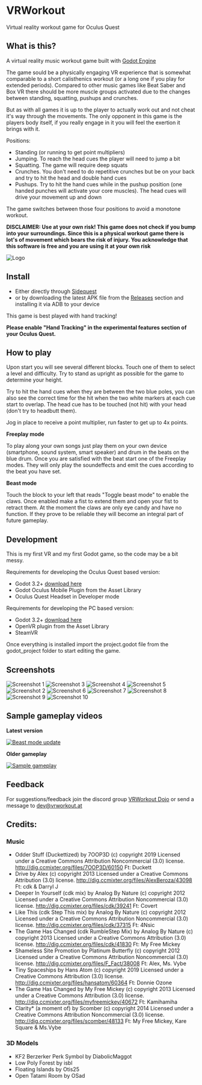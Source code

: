 # VRWorkout
Virtual reality workout game for Oculus Quest

## What is this?

A virtual reality music workout game built with [Godot Engine](https://godotengine.org/)

The game sould be a physically engaging VR experience that is somewhat comparable to a short calisthenics workout (or a long one if you play for extended periods). Compared to other music games like Beat Saber and Box VR there should be more muscle groups activated due to the changes between standing, squatting, pushups and crunches. 

But as with all games it is up to the player to actually work out and not cheat it's way through the movements. The only opponent in this game is the players body itself, if you really engage in it you will feel the exertion it brings with it.

Positions:

* Standing (or running to get point multipliers)
* Jumping. To reach the head cues the player will need to jump a bit
* Squatting. The game will require deep squats
* Crunches. You don't need to do repetitive crunches but be on your back and try to hit the head and double hand cues
* Pushups. Try to hit the hand cues while in the pushup position (one handed punches will activate your core muscles). The head cues will drive your movement up and down

The game switches between those four positions to avoid a monotone workout.

**DISCLAIMER: Use at your own risk! This game does not check if you bump into your surroundings. Since this is a physical workout game there is lot's of movement which bears the risk of injury. You acknowledge that this software is free and you are using it at your own risk**

![Logo](https://github.com/mgschwan/VRWorkout/blob/master/web_assets/vrworkout_logo_new.jpg)

## Install

* Either directly through [Sidequest](https://sidequestvr.com/#/app/413) 
* or by downloading the latest APK file from the [Releases](https://github.com/mgschwan/VRWorkout/releases) section and installing it via ADB to your device

This game is best played with hand tracking!

__Please enable "Hand Tracking" in the experimental features section of your Oculus Quest.__


## How to play


Upon start you will see several different blocks. Touch one of them to select a level and difficulty. 
Try to stand as upright as possible for the game to determine your height.

Try to hit the hand cues when they are between the two blue poles, you can also see the correct time for the hit when the two white markers at each cue start to overlap. The head cue has to be touched (not hit) with your head (don't try to headbutt them).

Jog in place to receive a point multiplier, run faster to get up to 4x points.

__Freeplay mode__

To play along your own songs just play them on your own device (smartphone, sound system, smart speaker) and drum in the beats on the blue drum. Once you are satisfied with the beat start one of the Freeplay modes. They will only play the soundeffects and emit the cues according to the beat you have set.

__Beast mode__

Touch the block to your left that reads "Toggle beast mode" to enable the claws. Once enabled make a fist to extend them and open your fist to retract them. At the moment the claws are only eye candy and have no function. If they prove to be reliable they will become an integral part of future gameplay.

## Development

This is my first VR and my first Godot game, so the code may be a bit messy.

Requirements for developing the Oculus Quest based version:

* Godot 3.2+  [download here](https://godotengine.org/)
* Godot Oculus Mobile Plugin from the Asset Library
* Oculus Quest Headset in Developer mode

Requirements for developing the PC based version:

* Godot 3.2+ [download here](https://godotengine.org/)
* OpenVR plugin from the Asset Library
* SteamVR

Once everything is installed import the project.godot file from the godot_project folder to start editing the game.

## Screenshots
![Screenshot 1](https://github.com/mgschwan/VRWorkout/blob/master/web_assets/vrworkout_menu.jpg)
![Screenshot 3](https://github.com/mgschwan/VRWorkout/blob/master/web_assets/vrworkout_side.jpg)
![Screenshot 4](https://github.com/mgschwan/VRWorkout/blob/master/web_assets/vrworkout_play_main.jpg)
![Screenshot 5](https://github.com/mgschwan/VRWorkout/blob/master/web_assets/vrworkout_stand.jpg)
![Screenshot 2](https://github.com/mgschwan/VRWorkout/blob/master/web_assets/vrworkout_double_punch.jpg)
![Screenshot 6](https://github.com/mgschwan/VRWorkout/blob/master/web_assets/vrworkout_main_menu.jpg)
![Screenshot 7](https://github.com/mgschwan/VRWorkout/blob/master/web_assets/vrworkout_beast_mode_claws.jpg)
![Screenshot 8](https://github.com/mgschwan/VRWorkout/blob/master/web_assets/vrworkout_claw_hit2.jpg)
![Screenshot 9](https://github.com/mgschwan/VRWorkout/blob/master/web_assets/vrworkout_claw_hit.jpg)
![Screenshot 10](https://github.com/mgschwan/VRWorkout/blob/master/web_assets/vrworkout_claw2.jpg)


## Sample gameplay videos

__Latest version__

[![Beast mode update](https://img.youtube.com/vi/6TnzuIsVT6o/0.jpg)](https://www.youtube.com/watch?v=6TnzuIsVT6o)

__Older gameplay__

[![Sample gameplay](https://img.youtube.com/vi/mSPQulHXlJo/0.jpg)](https://www.youtube.com/watch?v=mSPQulHXlJo)

## Feedback

For suggestions/feedback join the discord group [VRWorkout Dojo](https://discord.gg/Vg3vyah) or send a message to dev@vrworkout.at


## Credits:

### Music
* Odder Stuff (Duckettized) by 7OOP3D (c) copyright 2019 Licensed under a Creative Commons Attribution Noncommercial  (3.0) license. http://dig.ccmixter.org/files/7OOP3D/60150 Ft: Duckett
* Drive by Alex (c) copyright 2013 Licensed under a Creative Commons Attribution (3.0) license. http://dig.ccmixter.org/files/AlexBeroza/43098 Ft: cdk & Darryl J
* Deeper In Yourself (cdk mix) by Analog By Nature (c) copyright 2012 Licensed under a Creative Commons Attribution Noncommercial  (3.0) license. http://dig.ccmixter.org/files/cdk/39241 Ft: Covert
* Like This (cdk Step This mix) by Analog By Nature (c) copyright 2012 Licensed under a Creative Commons Attribution Noncommercial  (3.0) license. http://dig.ccmixter.org/files/cdk/37315 Ft: 4Nsic
* The Game Has Changed (cdk RumbleStep Mix) by Analog By Nature (c) copyright 2013 Licensed under a Creative Commons Attribution (3.0) license. http://dig.ccmixter.org/files/cdk/41830 Ft: My Free Mickey
* Shameless Site Promotion by Platinum Butterfly (c) copyright 2012 Licensed under a Creative Commons Attribution Noncommercial  (3.0) license. http://dig.ccmixter.org/files/F_Fact/38008 Ft: Alex, Ms. Vybe
* Tiny Spaceships by Hans Atom (c) copyright 2019 Licensed under a Creative Commons Attribution (3.0) license. http://dig.ccmixter.org/files/hansatom/60364 Ft: Donnie Ozone
* The Game Has Changed by My Free Mickey (c) copyright 2013 Licensed under a Creative Commons Attribution (3.0) license. http://dig.ccmixter.org/files/myfreemickey/40672 Ft: Kamihamiha
* Clarity* (a moment of) by Scomber (c) copyright 2014 Licensed under a Creative Commons Attribution Noncommercial  (3.0) license. http://dig.ccmixter.org/files/scomber/48133 Ft: My Free Mickey, Kare Square  & Ms.Vybe

### 3D Models

* KF2 Berzerker Perk Symbol by DiabolicMaggot
* Low Poly Forest by isbl 
* Floating Islands by Otis25 
* Open Tatami Room by OSad 
